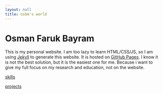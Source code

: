 ```yaml
---
layout: null
title: osbm's world
---
```



# Osman Faruk Bayram 

This is my personal website. I am too lazy to learn HTML/CSS/JS, so I am using [Jekyll](https://jekyllrb.com/) to generate this website. It is hosted on [GitHub Pages](https://pages.github.com/). I know it is not the best solution, but it is the easiest one for me. Because i want to give my full focus on my research and education, not on the website. 

[skills](skills.md)

[projects](projects.md)